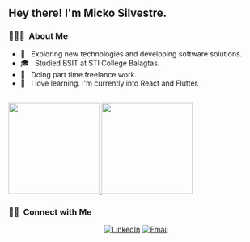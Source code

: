 <h2> Hey there! I'm Micko Silvestre.</h2>

<h3> 👨🏻‍💻 &nbsp;About Me </h3>

- 🤔 &nbsp; Exploring new technologies and developing software solutions.
- 🎓 &nbsp; Studied BSIT at STI College Balagtas.
- 💼 &nbsp; Doing part time freelance work.
- 🌱 &nbsp; I love learning. I'm currently into React and Flutter.

<br/>

<a href="https://github.com/AVS1508">
  <img height="180em" src="https://github-readme-stats.vercel.app/api?username=mickoymouse&theme=buefy&show_icons=true" />
  <img height="180em" src="https://github-readme-stats.vercel.app/api/top-langs/?username=mickoymouse&theme=buefy&layout=compact" />
</a>

<br/>

<h3> 🤝🏻 &nbsp;Connect with Me </h3>

<p align="center">
<a href="https://www.linkedin.com/in/micko-silvestre-1b5b4a188/"><img alt="LinkedIn" src="https://img.shields.io/badge/LinkedIn-Micko%20Silvestre-blue?style=flat-square&logo=linkedin"></a>
<a href="mailto:mckslvstr@gmail.com"><img alt="Email" src="https://img.shields.io/badge/Email-mckslvstr@gmail.com-blue?style=flat-square&logo=gmail"></a>
</p>
